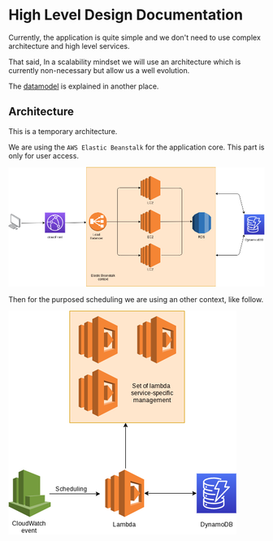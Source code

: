 # High Level Design Documentation

Currently, the application is quite simple and we don't need to use complex architecture and high level services.

That said, In a scalability mindset we will use an architecture which is currently non-necessary but allow us a well evolution.

The [datamodel](../datamodel/datamodel.md) is explained in another place.

## Architecture

This is a temporary architecture.

We are using the `AWS Elastic Beanstalk` for the application core. This part is only for user access.

![architecture core](arch-core.png)

Then for the purposed scheduling we are using an other context, like follow.

![architecture scheduling](arch-sched.png)

